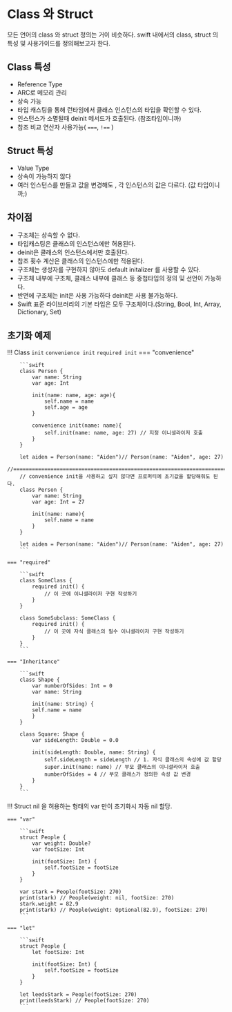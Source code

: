 # Class 와 Struct

모든 언어의 class 와 struct 정의는 거이 비슷하다. swift 내에서의 class, struct 의 특성 및 사용가이드를 정의해보고자 한다.

## Class 특성

* Reference Type
* ARC로 메모리 관리
* 상속 가능
* 타입 캐스팅을 통해 런타임에서 클래스 인스턴스의 타입을 확인할 수 있다.
* 인스턴스가 소멸될때 deinit 메서드가 호출된다. (참조타입이니까)
* 참조 비교 연산자 사용가능( `===`, `!==` )

## Struct 특성

* Value Type
* 상속이 가능하지 않다
* 여러 인스턴스를 만들고 값을 변경해도 , 각 인스턴스의 값은 다르다. (값 타입이니까;)

## 차이점

* 구조체는 상속할 수 없다.
* 타입캐스팅은 클래스의 인스턴스에만 허용된다.
* deinit은 클래스의 인스턴스에서만 호출된다.
* 참조 횟수 계산은 클래스의 인스턴스에만 적용된다.
* 구조체는 생성자를 구현하지 않아도 default initalizer 를 사용할 수 있다.
* 구조체 내부에 구조체, 클래스 내부에 클래스 등 중첩타입의 정의 및 선언이 가능하다.
* 반면에 구조체는 init은 사용 가능하다 deinit은 사용 불가능하다.
* Swift 표준 라이브러리의 기본 타입은 모두 구조체이다.(String, Bool, Int, Array, Dictionary, Set)


## 초기화 예제

!!! Class
    `init` `convenience init` `required init`
    === "convenience"

        ```swift
        class Person {
            var name: String
            var age: Int
            
            init(name: name, age: age){
                self.name = name
                self.age = age
            }
            
            convenience init(name: name){
                self.init(name: name, age: 27) // 지정 이니셜라이저 호출
            }
        }

        let aiden = Person(name: "Aiden")// Person(name: "Aiden", age: 27)
        //==========================================================================
        // convenience init을 사용하고 싶지 않다면 프로퍼티에 초기값을 할당해줘도 된다.
        class Person {
            var name: String
            var age: Int = 27
            
            init(name: name){
                self.name = name
            }
        }

        let aiden = Person(name: "Aiden")// Person(name: "Aiden", age: 27)
        ```

    === "required"

        ```swift
        class SomeClass {
            required init() {
                // 이 곳에 이니셜라이저 구현 작성하기
            }
        }

        class SomeSubclass: SomeClass {
            required init() {
                // 이 곳에 자식 클래스의 필수 이니셜라이저 구현 작성하기
            }
        }
        ```
    
    === "Inheritance"

        ```swift
        class Shape {
            var numberOfSides: Int = 0
            var name: String

            init(name: String) {
            self.name = name
            }
        }

        class Square: Shape {
            var sideLength: Double = 0.0

            init(sideLength: Double, name: String) {
                self.sideLength = sideLength // 1. 자식 클래스의 속성에 값 할당
                super.init(name: name) // 부모 클래스의 이니셜라이저 호출
                numberOfSides = 4 // 부모 클래스가 정의한 속성 값 변경
            }
        }
        ```

!!! Struct
    nil 을 허용하는 형태의 var 만이 초기화시 자동 nil 할당.

    === "var"

        ```swift
        struct People {
            var weight: Double?
            var footSize: Int
            
            init(footSize: Int) {
                self.footSize = footSize
            }
        }

        var stark = People(footSize: 270)
        print(stark) // People(weight: nil, footSize: 270)
        stark.weight = 82.9
        print(stark) // People(weight: Optional(82.9), footSize: 270)
        ```

    === "let"

        ```swift
        struct People {
            let footSize: Int
            
            init(footSize: Int) {
                self.footSize = footSize
            }
        }

        let leedsStark = People(footSize: 270)
        print(leedsStark) // People(footSize: 270)
        ```

